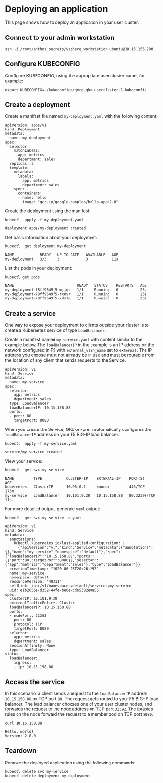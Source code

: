 # Deploying an application

This page shows how to deploy an application in your user cluster.


## Connect to your admin workstation

```
ssh -i /root/anthos_secrets/vsphere_workstation ubuntu@10.15.155.200
```


## Configure KUBECONFIG

Configure KUBECONFIG, using the appropriate user cluster name, for example:

```
export KUBECONFIG=~/kubeconfigs/gmcg-gke-usercluster-1-kubeconfig
```


## Create a deployment

Create a manifest file named `my-deployment.yaml` with the following content:

```
apiVersion: apps/v1
kind: Deployment
metadata:
  name: my-deployment
spec:
  selector:
    matchLabels:
      app: metrics
      department: sales
  replicas: 3
  template:
    metadata:
      labels:
        app: metrics
        department: sales
    spec:
      containers:
      - name: hello
        image: "gcr.io/google-samples/hello-app:2.0"
```

Create the deployment using the manifest:

```
kubectl  apply -f my-deployment.yaml

deployment.apps/my-deployment created
```

Get basic information about your deployment:

```
kubectl  get deployment my-deployment

NAME            READY   UP-TO-DATE   AVAILABLE   AGE
my-deployment   3/3     3            3           11s
```

List the pods in your deployment:

```
kubectl get pods

NAME                             READY   STATUS    RESTARTS   AGE
my-deployment-78ff9649f5-mjjqc   1/1     Running   0          25s
my-deployment-78ff9649f5-rxnvr   1/1     Running   0          25s
my-deployment-78ff9649f5-xdx7p   1/1     Running   0          25s
```

## Create a service

One way to expose your deployment to clients outside your cluster is to create a Kubernetes service of type `LoadBalancer`.

Create a manifest named `my-service.yaml` with content similar to the example below. The `loadBalancerIP` in the example
is an IP address on the network configured in F5 with `external_vlan_name` set to `external`. 
The IP address you choose must not already be in use and must be routable from the location of any client that sends requests to the Service.

```
apiVersion: v1
kind: Service
metadata:
  name: my-service
spec:
  selector:
    app: metrics
    department: sales
  type: LoadBalancer
  loadBalancerIP: 10.15.158.88
  ports:
  - port: 80
    targetPort: 8080
```

When you create the Service, GKE on-prem automatically configures the `loadBalancerIP` address on your F5 BIG-IP load balancer.

```
kubectl  apply -f my-service.yaml

service/my-service created
```

View your service:

```
kubectl  get svc my-service

NAME         TYPE           CLUSTER-IP    EXTERNAL-IP    PORT(S)        AGE
kubernetes   ClusterIP      10.96.0.1     <none>         443/TCP        175m
my-service   LoadBalancer   10.101.9.20   10.15.158.88   80:32392/TCP   11s
```


For more detailed output, generate `yaml` output:

```
kubectl  get svc my-service -o yaml

apiVersion: v1
kind: Service
metadata:
  annotations:
    kubectl.kubernetes.io/last-applied-configuration: |
      {"apiVersion":"v1","kind":"Service","metadata":{"annotations":{},"name":"my-service","namespace":"default"},"spec":{"loadBalancerIP":"10.15.158.88","ports":[{"port":80,"targetPort":8080}],"selector":{"app":"metrics","department":"sales"},"type":"LoadBalancer"}}
  creationTimestamp: "2020-06-15T20:26:29Z"
  name: my-service
  namespace: default
  resourceVersion: "40311"
  selfLink: /api/v1/namespaces/default/services/my-service
  uid: e1b2655e-d352-44fe-be0e-cd65382e0a55
spec:
  clusterIP: 10.101.9.20
  externalTrafficPolicy: Cluster
  loadBalancerIP: 10.15.158.88
  ports:
  - nodePort: 32392
    port: 80
    protocol: TCP
    targetPort: 8080
  selector:
    app: metrics
    department: sales
  sessionAffinity: None
  type: LoadBalancer
status:
  loadBalancer:
    ingress:
    - ip: 10.15.158.88
```


## Access the service

In this scenario, a client sends a request to the `loadBalancerIP` address `10.15.158.88` on TCP port `80`.
The request gets routed to your F5 BIG-IP load balancer. The load balancer chooses one of your user cluster nodes,
and forwards the request to the node address on TCP port `32392`. The iptables rules on the node forward
the request to a member pod on TCP port `8080`.

```
curl 10.15.158.88

Hello, world!
Version: 2.0.0
```

## Teardown

Remove the deployed application using the following commands:

```
kubectl delete svc my-service
kubectl delete deployment my-deployment
```